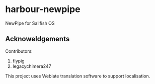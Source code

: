 # harbour-newpipe

NewPipe for Sailfish OS

## Acknoweldgements

Contributors:
1. flypig
2. legacychimera247

This project uses Weblate translation software to support localisation.

